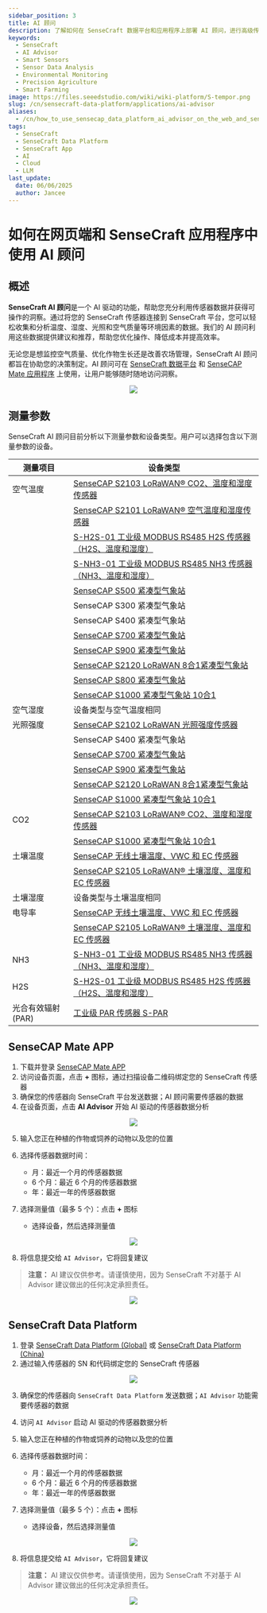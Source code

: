 ```yaml
---
sidebar_position: 3
title: AI 顾问
description: 了解如何在 SenseCraft 数据平台和应用程序上部署 AI 顾问，进行高级传感器数据分析。通过 AI 驱动的解决方案自动化监控、优化操作并获得可操作的洞察。
keywords:
  - SenseCraft
  - AI Advisor
  - Smart Sensors
  - Sensor Data Analysis
  - Environmental Monitoring
  - Precision Agriculture
  - Smart Farming
image: https://files.seeedstudio.com/wiki/wiki-platform/S-tempor.png
slug: /cn/sensecraft-data-platform/applications/ai-advisor
aliases:
  - /cn/how_to_use_sensecap_data_platform_ai_advisor_on_the_web_and_sensecraft_app
tags:
  - SenseCraft
  - SenseCraft Data Platform
  - SenseCraft App
  - AI
  - Cloud
  - LLM
last_update:
  date: 06/06/2025
  author: Jancee
---
```


# 如何在网页端和 SenseCraft 应用程序中使用 AI 顾问

## 概述

**SenseCraft AI 顾问**是一个 AI 驱动的功能，帮助您充分利用传感器数据并获得可操作的洞察。通过将您的 SenseCraft 传感器连接到 SenseCraft 平台，您可以轻松收集和分析温度、湿度、光照和空气质量等环境因素的数据。我们的 AI 顾问利用这些数据提供建议和推荐，帮助您优化操作、降低成本并提高效率。

无论您是想监控空气质量、优化作物生长还是改善农场管理，SenseCraft AI 顾问都旨在协助您的决策制定。AI 顾问可在 [SenseCraft 数据平台](https://sensecap.seeed.cc/portal/#/login) 和 [SenseCAP Mate 应用程序](http://sensecap-mate-download.seeed.cc/) 上使用，让用户能够随时随地访问洞察。

<div align="center"><img width={1000} src="https://files.seeedstudio.com/wiki/SenseCAP_AI/1.png"/></div>

## 测量参数

SenseCraft AI 顾问目前分析以下测量参数和设备类型。用户可以选择包含以下测量参数的设备。

| 测量项目             | 设备类型                                        |
|-------------------------|-----------------------------------------------------|
| 空气温度         | [SenseCAP S2103 LoRaWAN® CO2、温度和湿度传感器](https://www.seeedstudio.com/SenseCAP-S2103-LoRaWAN-CO2-Temperature-and-Humidity-Sensor-p-5356.html) |
|                         | [SenseCAP S2101 LoRaWAN® 空气温度和湿度传感器](https://www.seeedstudio.com/SenseCAP-S2101-LoRaWAN-Air-Temperature-and-Humidity-Sensor-p-5354.html) |
|                         | [S-H2S-01 工业级 MODBUS RS485 H2S 传感器（H2S、温度和湿度）](https://www.seeedstudio.com/RS485-H2S-Sensor-Connector-p-5114.html) |
|                         | [S-NH3-01 工业级 MODBUS RS485 NH3 传感器（NH3、温度和湿度）](https://www.seeedstudio.com/RS485-NH3-Sensor-Connector-p-5113.html) |
|                         | [SenseCAP S500 紧凑型气象站](https://www.seeedstudio.com/SenseCAP-S500-5-in-1-Compact-Weather-Station-p-5652.html) |
|                         | SenseCAP S300 紧凑型气象站 |
|                         | SenseCAP S400 紧凑型气象站 |
|                         | [SenseCAP S700 紧凑型气象站](https://www.seeedstudio.com/SenseCAP-S700-7-in-1-Compact-Weather-Station-p-5651.html) |
|                         | [SenseCAP S900 紧凑型气象站](https://www.seeedstudio.com/SenseCAPONE-S900-9in1-Compact-Weather-Sensor-p-4881.html) |
|                         | [SenseCAP S2120 LoRaWAN 8合1紧凑型气象站](https://www.seeedstudio.com/sensecap-s2120-lorawan-8-in-1-weather-sensor-p-5436.html) |
|                         | [SenseCAP S800 紧凑型气象站](https://www.seeedstudio.com/SenseCAP-S800-8-in-1-Compact-Weather-Station-p-5653.html) |
|                         | [SenseCAP S1000 紧凑型气象站 10合1](https://www.seeedstudio.com/SenseCAP-S1000-10-in-1-Compact-Weather-Station-p-5654.html) |
| 空气湿度            | 设备类型与空气温度相同          |
| 光照强度         | [SenseCAP S2102 LoRaWAN 光照强度传感器](https://www.seeedstudio.com/SenseCAP-S2102-LoRaWAN-Light-Intensity-Sensor-p-5355.html) |
|                         | SenseCAP S400 紧凑型气象站 |
|                         | [SenseCAP S700 紧凑型气象站](https://www.seeedstudio.com/SenseCAP-S700-7-in-1-Compact-Weather-Station-p-5651.html) |
|                         | [SenseCAP S900 紧凑型气象站](https://www.seeedstudio.com/SenseCAPONE-S900-9in1-Compact-Weather-Sensor-p-4881.html) |
|                         | [SenseCAP S2120 LoRaWAN 8合1紧凑型气象站](https://www.seeedstudio.com/sensecap-s2120-lorawan-8-in-1-weather-sensor-p-5436.html) |
|                         | [SenseCAP S1000 紧凑型气象站 10合1](https://www.seeedstudio.com/SenseCAP-S1000-10-in-1-Compact-Weather-Station-p-5654.html) |
| CO2                     | [SenseCAP S2103 LoRaWAN® CO2、温度和湿度传感器](https://www.seeedstudio.com/SenseCAP-S2103-LoRaWAN-CO2-Temperature-and-Humidity-Sensor-p-5356.html) |
|                         | [SenseCAP S1000 紧凑型气象站 10合1](https://www.seeedstudio.com/SenseCAP-S1000-10-in-1-Compact-Weather-Station-p-5654.html) |
| 土壤温度        | [SenseCAP 无线土壤温度、VWC 和 EC 传感器](https://www.seeedstudio.com/SenseCAP-Wireless-Soil-Temperature-VWC-EC-Sensor-LoRaWAN-AS923-MT20-p-4996.html) |
|                         | [SenseCAP S2105 LoRaWAN® 土壤湿度、温度和 EC 传感器](https://www.seeedstudio.com/SenseCAP-S2105-LoRaWAN-Soil-Temperature-Moisture-and-EC-Sensor-p-5358.html) |
| 土壤湿度           | 设备类型与土壤温度相同          |
| 电导率 | [SenseCAP 无线土壤温度、VWC 和 EC 传感器](https://www.seeedstudio.com/SenseCAP-Wireless-Soil-Temperature-VWC-EC-Sensor-LoRaWAN-AS923-MT20-p-4996.html) |
|                         | [SenseCAP S2105 LoRaWAN® 土壤湿度、温度和 EC 传感器](https://www.seeedstudio.com/SenseCAP-S2105-LoRaWAN-Soil-Temperature-Moisture-and-EC-Sensor-p-5358.html) |
| NH3                     | [S-NH3-01 工业级 MODBUS RS485 NH3 传感器（NH3、温度和湿度）](https://www.seeedstudio.com/RS485-NH3-Sensor-Connector-p-5113.html) |
| H2S                     | [S-H2S-01 工业级 MODBUS RS485 H2S 传感器（H2S、温度和湿度）](https://www.seeedstudio.com/RS485-H2S-Sensor-Connector-p-5114.html) |
| 光合有效辐射 (PAR) | [工业级 PAR 传感器 S-PAR](https://www.seeedstudio.com/RS485-S-PAR-02B-p-4830.html) |

## SenseCAP Mate APP

1. 下载并登录 [SenseCAP Mate APP](https://app.sensecapmx.com/)
2. 访问设备页面，点击 **+** 图标，通过扫描设备二维码绑定您的 SenseCraft 传感器
3. 确保您的传感器向 SenseCraft 平台发送数据；AI 顾问需要传感器的数据
4. 在设备页面，点击 **AI Advisor** 开始 AI 驱动的传感器数据分析

<div align="center"><img width={1000} src="https://files.seeedstudio.com/wiki/SenseCAP_AI/2.png"/></div>

5. 输入您正在种植的作物或饲养的动物以及您的位置
6. 选择传感器数据时间：
   - 月：最近一个月的传感器数据
   - 6 个月：最近 6 个月的传感器数据
   - 年：最近一年的传感器数据

7. 选择测量值（最多 5 个）：点击 **+** 图标
   - 选择设备，然后选择测量值

<div align="center"><img width={1000} src="https://files.seeedstudio.com/wiki/SenseCAP_AI/3.png"/></div>

8. 将信息提交给 `AI Advisor`，它将回复建议

> **注意：** AI 建议仅供参考。请谨慎使用，因为 SenseCraft 不对基于 AI Advisor 建议做出的任何决定承担责任。

<div align="center"><img width={800} src="https://files.seeedstudio.com/wiki/SenseCAP_AI/4.png"/></div>

## SenseCraft Data Platform

1. 登录 [SenseCraft Data Platform (Global)](https://sensecap.seeed.cc/portal/#/login) 或 [SenseCraft Data Platform (China)](http://sensecap.seeed.cn/portal/#/login)
2. 通过输入传感器的 SN 和代码绑定您的 SenseCraft 传感器

<div align="center"><img width={1000} src="https://files.seeedstudio.com/wiki/SenseCAP_AI/5.png"/></div>

3. 确保您的传感器向 `SenseCraft Data Platform` 发送数据；`AI Advisor` 功能需要传感器的数据
4. 访问 `AI Advisor` 启动 AI 驱动的传感器数据分析
5. 输入您正在种植的作物或饲养的动物以及您的位置
6. 选择传感器数据时间：
   - 月：最近一个月的传感器数据
   - 6 个月：最近 6 个月的传感器数据
   - 年：最近一年的传感器数据

7. 选择测量值（最多 5 个）：点击 **+** 图标
   - 选择设备，然后选择测量值

<div align="center"><img width={1000} src="https://files.seeedstudio.com/wiki/SenseCAP_AI/6.png"/></div>

8. 将信息提交给 `AI Advisor`，它将回复建议

> **注意：** AI 建议仅供参考。请谨慎使用，因为 SenseCraft 不对基于 AI Advisor 建议做出的任何决定承担责任。

<div align="center"><img width={1000} src="https://files.seeedstudio.com/wiki/SenseCAP_AI/7.png"/></div>
